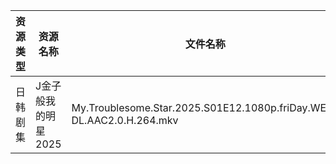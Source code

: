 | 资源类型 | 资源名称         | 文件名称                                                                 | 分享链接                                | 更新时间                |
| ---- | ------------ | -------------------------------------------------------------------- | ----------------------------------- | ------------------- |
| 日韩剧集 | J金子般我的明星2025 | My.Troublesome.Star.2025.S01E12.1080p.friDay.WEB-DL.AAC2.0.H.264.mkv | https://pan.quark.cn/s/10be8bbe13e5 | 2025-09-24 10:16:38 |
